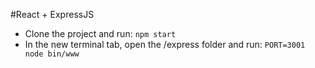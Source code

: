 #React + ExpressJS

- Clone the project and run: `npm start`
- In the new terminal tab, open the /express folder and run: `PORT=3001 node bin/www`

